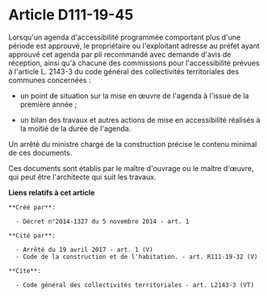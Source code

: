 # Article D111-19-45

Lorsqu'un agenda d'accessibilité programmée comportant plus d'une période est approuvé, le propriétaire ou l'exploitant
adresse au préfet ayant approuvé cet agenda par pli recommandé avec demande d'avis de réception, ainsi qu'à chacune des
commissions pour l'accessibilité prévues à l'article L. 2143-3 du code général des collectivités territoriales des communes
concernées :

- un point de situation sur la mise en œuvre de l'agenda à l'issue de la première année ;

- un bilan des travaux et autres actions de mise en accessibilité réalisés à la moitié de la durée de l'agenda. 

Un arrêté du ministre chargé de la construction précise le contenu minimal de ces documents. 

Ces documents sont établis par le maître d'ouvrage ou le maître d'œuvre, qui peut être l'architecte qui suit les travaux.

**Liens relatifs à cet article**

	**Créé par**:

	  - Décret n°2014-1327 du 5 novembre 2014 - art. 1

	**Cité par**:

	  - Arrêté du 19 avril 2017 - art. 1 (V)
	  - Code de la construction et de l'habitation. - art. R111-19-32 (V)

	**Cite**:

	  - Code général des collectivités territoriales - art. L2143-3 (VT)
